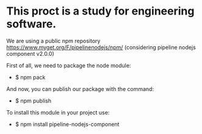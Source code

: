 This proct is a study for engineering software.
==================================

We are using a public npm repository https://www.myget.org/F/pipelinenodejs/npm/
(considering pipeline nodejs component v2.0.0)


First of all, we need to package the node module:
* $ npm pack

And now, you can publish our package with the command:

* $ npm publish 

To install this module in your project use:
* $ npm install pipeline-nodejs-component
